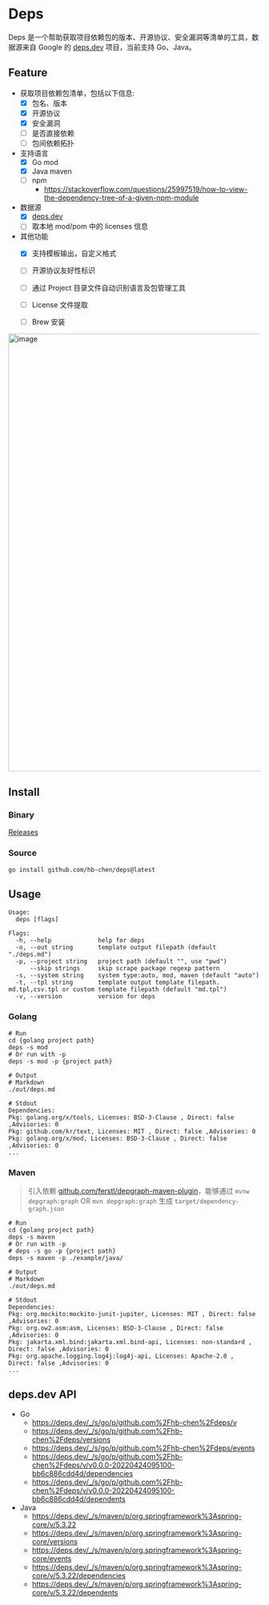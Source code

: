 # Deps

Deps 是一个帮助获取项目依赖包的版本、开源协议、安全漏洞等清单的工具，数据源来自 Google 的 [deps.dev](https://deps.dev/) 项目，当前支持 Go、Java。

## Feature

- 获取项目依赖包清单，包括以下信息:
  - [x] 包名、版本
  - [x] 开源协议
  - [x] 安全漏洞
  - [ ] 是否直接依赖
  - [ ] 包间依赖拓扑
- 支持语言
  - [x] Go mod
  - [x] Java maven
  - [ ] npm
    - https://stackoverflow.com/questions/25997519/how-to-view-the-dependency-tree-of-a-given-npm-module
- 数据源
  - [x] [deps.dev](https://deps.dev/)
  - [ ] 取本地 mod/pom 中的 licenses 信息
- 其他功能
  - [x] 支持模板输出，自定义格式
  - [ ] 开源协议友好性标识
  - [ ] 通过 Project 目录文件自动识别语言及包管理工具
  - [ ] License 文件提取
  - [ ] Brew 安装
  

<img width="875" alt="image" src="https://user-images.githubusercontent.com/730866/183232928-4d37c224-3252-47d8-ac50-7e848745517a.png">

## Install

### Binary

[Releases](https://github.com/hb-chen/deps/releases)

### Source

```shell
go install github.com/hb-chen/deps@latest
```

## Usage

```shell
Usage:
  deps [flags]

Flags:
  -h, --help             help for deps
  -o, --out string       template output filepath (default "./deps.md")
  -p, --project string   project path (default "", use "pwd")
      --skip strings     skip scrape package regexp pattern
  -s, --system string    system type:auto, mod, maven (default "auto")
  -t, --tpl string       template output template filepath. md.tpl,csv.tpl or custom template filepath (default "md.tpl")
  -v, --version          version for deps
```

### Golang
```shell
# Run
cd {golang project path}
deps -s mod
# Or run with -p
deps -s mod -p {project path}

# Output
# Markdown
./out/deps.md

# Stdout
Dependencies:
Pkg: golang.org/x/tools, Licenses: BSD-3-Clause , Direct: false ,Advisories: 0 
Pkg: github.com/kr/text, Licenses: MIT , Direct: false ,Advisories: 0 
Pkg: golang.org/x/mod, Licenses: BSD-3-Clause , Direct: false ,Advisories: 0 
...
```

### Maven

> 引入依赖 [github.com/ferstl/depgraph-maven-plugin](https://github.com/ferstl/depgraph-maven-plugin)，能够通过 `mvnw depgraph:graph` OR `mvn depgraph:graph` 生成 `target/dependency-graph.json` 

```shell
# Run
cd {golang project path}
deps -s maven
# Or run with -p
# deps -s go -p {project path}
deps -s maven -p ./example/java/

# Output
# Markdown
./out/deps.md

# Stdout
Dependencies:
Pkg: org.mockito:mockito-junit-jupiter, Licenses: MIT , Direct: false ,Advisories: 0 
Pkg: org.ow2.asm:asm, Licenses: BSD-3-Clause , Direct: false ,Advisories: 0 
Pkg: jakarta.xml.bind:jakarta.xml.bind-api, Licenses: non-standard , Direct: false ,Advisories: 0 
Pkg: org.apache.logging.log4j:log4j-api, Licenses: Apache-2.0 , Direct: false ,Advisories: 0 
...
```

## deps.dev API

- Go
  - https://deps.dev/_/s/go/p/github.com%2Fhb-chen%2Fdeps/v
  - https://deps.dev/_/s/go/p/github.com%2Fhb-chen%2Fdeps/versions
  - https://deps.dev/_/s/go/p/github.com%2Fhb-chen%2Fdeps/events
  - https://deps.dev/_/s/go/p/github.com%2Fhb-chen%2Fdeps/v/v0.0.0-20220424095100-bb6c886cdd4d/dependencies
  - https://deps.dev/_/s/go/p/github.com%2Fhb-chen%2Fdeps/v/v0.0.0-20220424095100-bb6c886cdd4d/dependents
- Java
  - https://deps.dev/_/s/maven/p/org.springframework%3Aspring-core/v/5.3.22
  - https://deps.dev/_/s/maven/p/org.springframework%3Aspring-core/versions
  - https://deps.dev/_/s/maven/p/org.springframework%3Aspring-core/events
  - https://deps.dev/_/s/maven/p/org.springframework%3Aspring-core/v/5.3.22/dependencies
  - https://deps.dev/_/s/maven/p/org.springframework%3Aspring-core/v/5.3.22/dependents
